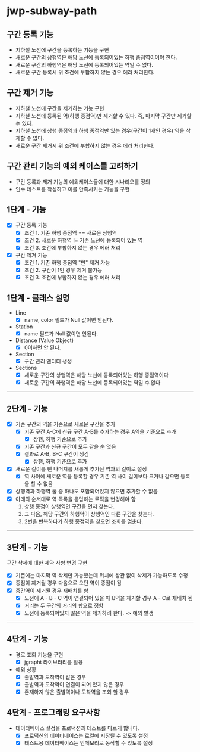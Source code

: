 # jwp-subway-path

## 구간 등록 기능
- 지하철 노선에 구간을 등록하는 기능을 구현
- 새로운 구간의 상행역은 해당 노선에 등록되어있는 하행 종점역이어야 한다.
- 새로운 구간의 하행역은 해당 노선에 등록되어있는 역일 수 없다.
- 새로운 구간 등록시 위 조건에 부합하지 않는 경우 에러 처리한다.

## 구간 제거 기능
- 지하철 노선에 구간을 제거하는 기능 구현
- 지하철 노선에 등록된 역(하행 종점역)만 제거할 수 있다. 즉, 마지막 구간만 제거할 수 있다.
- 지하철 노선에 상행 종점역과 하행 종점역만 있는 경우(구간이 1개인 경우) 역을 삭제할 수 없다.
- 새로운 구간 제거시 위 조건에 부합하지 않는 경우 에러 처리한다.

## 구간 관리 기능의 예외 케이스를 고려하기
- 구간 등록과 제거 기능의 예외케이스들에 대한 시나리오를 정의
- 인수 테스트를 작성하고 이를 만족시키는 기능을 구현

## 1단계 - 기능
- [x] 구간 등록 기능
  - [x] 조건 1. 기존 하행 종점역 == 새로운 상행역
  - [x] 조건 2. 새로운 하행역 != 기존 노선에 등록되어 있는 역
  - [x] 조건 3. 조건에 부합하지 않는 경우 에러 처리
- [x] 구간 제거 기능
  - [x] 조건 1. 기존 하행 종점역 "만" 제거 가능
  - [x] 조건 2. 구간이 1인 경우 제거 불가능
  - [x] 조건 3. 조건에 부합하지 않는 경우 에러 처리

## 1단계 - 클래스 설명
- Line
  - [x] name, color 필드가 Null 값이면 안된다.
- Station
  - [x] name 필드가 Null 값이면 안된다.
- Distance (Value Object)
  - [x] 0이하면 안 된다.
- Section
  - [x] 구간 관리 엔터티 생성
- Sections
  - [x] 새로운 구간의 상행역은 해당 노선에 등록되어있는 하행 종점역이다
  - [x] 새로운 구간의 하행역은 해당 노선에 등록되어있는 역일 수 없다

----
## 2단계 - 기능
- [x] 기존 구간의 역을 기준으로 새로운 구간을 추가
  - [x] 기존 구간 A-C에 신규 구간 A-B를 추가하는 경우 A역을 기준으로 추가
    - [x] 상행, 하행 기준으로 추가
  - [x] 기존 구간과 신규 구간이 모두 같을 순 없음
  - [x] 결과로 A-B, B-C 구간이 생김
    - [x] 상행, 하행 기준으로 추가
- [x] 새로운 길이를 뺀 나머지를 새롭게 추가된 역과의 길이로 설정
  - [x] 역 사이에 새로운 역을 등록할 경우 기존 역 사이 길이보다 크거나 같으면 등록을 할 수 없음 
- [x] 상행역과 하행역 둘 중 하나도 포함되어있지 않으면 추가할 수 없음
- [x] 아래의 순서대로 역 목록을 응답하는 로직을 변경해야 함 
  1. 상행 종점이 상행역인 구간을 먼저 찾는다.
  2. 그 다음, 해당 구간의 하행역이 상행역인 다른 구간을 찾는다.
  3. 2번을 반복하다가 하행 종점역을 찾으면 조회를 멈춘다.

---
## 3단계 - 기능
구간 삭제에 대한 제약 사항 변경 구현
- [x] 기존에는 마지막 역 삭제만 가능했는데 위치에 상관 없이 삭제가 가능하도록 수정
- [x] 종점이 제거될 경우 다음으로 오던 역이 종점이 됨
- [x] 중간역이 제거될 경우 재배치를 함
  - [x] 노선에 A - B - C 역이 연결되어 있을 때 B역을 제거할 경우 A - C로 재배치 됨
  - [x] 거리는 두 구간의 거리의 합으로 정함
  - [x] 노선에 등록되어있지 않은 역을 제거하려 한다. -> 예외 발생

---

## 4단계 - 기능
- 경로 조회 기능을 구현
  - [x] jgrapht 라이브러리를 활용
- 예외 상황
  - [x] 출발역과 도착역이 같은 경우
  - [x] 출발역과 도착역이 연결이 되어 있지 않은 경우
  - [x] 존재하지 않은 출발역이나 도착역을 조회 할 경우

## 4단계 - 프로그래밍 요구사항
- 데이터베이스 설정을 프로덕션과 테스트를 다르게 합니다.
   - [x] 프로덕션의 데이터베이스는 로컬에 저장될 수 있도록 설정
   - [x] 테스트용 데이터베이스는 인메모리로 동작할 수 있도록 설정